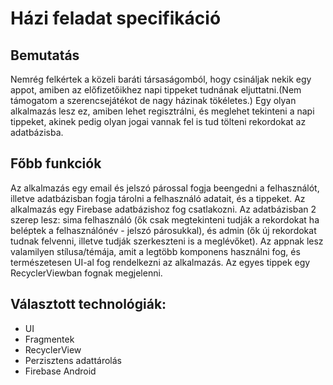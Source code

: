 # Házi feladat specifikáció

## Bemutatás

Nemrég felkértek a közeli baráti társaságomból, hogy csináljak nekik egy appot, amiben az előfizetőikhez napi tippeket tudnának eljuttatni.(Nem támogatom a szerencsejátékot de nagy házinak tökéletes.) Egy olyan alkalmazás lesz ez, amiben lehet regisztrálni, és meglehet tekinteni a napi tippeket, akinek pedig olyan jogai vannak fel is tud tölteni rekordokat az adatbázisba.  

## Főbb funkciók

Az alkalmazás egy email és jelszó párossal fogja beengedni a felhasználót, illetve adatbázisban fogja tárolni a felhasználó adatait, és a tippeket. Az alkalmazás egy Firebase adatbázishoz fog csatlakozni. Az adatbázisban 2 szerep lesz: sima felhasználó (ők csak megtekinteni tudják a rekordokat ha beléptek a felhasználónév - jelszó párosukkal), és admin (ők új rekordokat tudnak felvenni, illetve tudják szerkeszteni is a meglévőket). Az appnak lesz valamilyen stílusa/témája, amit a legtöbb komponens használni fog, és természetesen UI-al fog rendelkezni az alkalmazás. Az egyes tippek egy RecyclerViewban fognak megjelenni.

## Választott technológiák:

- UI
- Fragmentek
- RecyclerView
- Perzisztens adattárolás
- Firebase Android